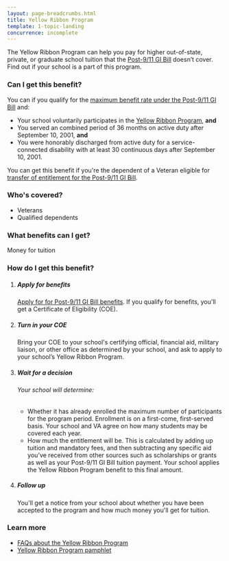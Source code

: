 ```yaml
---
layout: page-breadcrumbs.html
title: Yellow Ribbon Program
template: 1-topic-landing
concurrence: incomplete
---
```


The Yellow Ribbon Program can help you pay for higher out-of-state, private, or graduate school tuition that the [Post-9/11 GI Bill](/education/gi-bill/post-9-11/) doesn’t cover. Find out if your school is a part of this program.

<div class="call-out" markdown="1">

### Can I get this benefit?
You can if you qualify for the [maximum benefit rate under the Post-9/11 GI Bill](https://www.vets.gov/education/gi-bill/post-9-11/) and:
  - Your school voluntarily participates in the [Yellow Ribbon Program](http://www.benefits.va.gov/GIBILL/yellow_ribbon/yrp_list_2015.asp ), **and**
  - You served an combined period of 36 months on active duty after September 10, 2001, **and**
  - You were honorably discharged from active duty for a service-connected disability with at least 30 continuous days after September 10, 2001. 

You can get this benefit if you're the dependent of a Veteran eligible for [transfer of entitlement for the Post-9/11 GI Bill](https://www.vets.gov/education/gi-bill/transfer/).


### Who's covered?
- Veterans
- Qualified dependents
</div>

### What benefits can I get?
Money for tuition


### How do I get this benefit?

<ol class="process">
<li class="step one">
<div markdown="1">

##### Apply for benefits
[Apply for for Post-9/11 GI Bill benefits](/education/apply-for-education-benefits/). If you qualify for benefits, you'll get a Certificate of Eligibility (COE).
</div>
</li>

<li class="step two">
<div markdown="1">

##### Turn in your COE
Bring your COE to your school's certifying official, financial aid, military liaison, or other office as determined by your school, and ask to apply to your school’s Yellow Ribbon Program.
</div>
</li>

<li class="step three">
<div markdown="1">

##### Wait for a decision

###### Your school will determine:
  -  Whether it has already enrolled the maximum number of participants for the program period. Enrollment is on a first-come, first-served basis. Your school and VA agree on how many students may be covered each year.
  -  How much the entitlement will be. This is calculated by adding up tuition and mandatory fees, and then subtracting any specific aid you’ve received from other sources such as scholarships or grants as well as your Post-9/11 GI Bill tuition payment. Your school applies the Yellow Ribbon Program benefit to this final amount.

</div>
</li>

<li class="step last four">
<div markdown="1">

##### Follow up
You'll get a notice from your school about whether you have been accepted to the program and how much money you'll get for tuition.
</div>
</li>

</div>
</li>

</ol>

### Learn more

- [FAQs about the Yellow Ribbon Program](http://www.benefits.va.gov/gibill/docs/factsheets/2012_Yellow_Ribbon_Student_FAQs.pdf)
- [Yellow Ribbon Program pamphlet](http://www.benefits.va.gov/gibill/docs/pamphlets/Yellow_Ribbon_Pamphlet.pdf)
